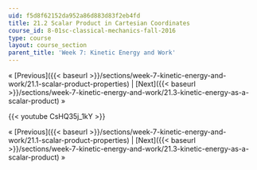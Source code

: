 ```yaml
---
uid: f5d8f62152da952a86d883d83f2eb4fd
title: 21.2 Scalar Product in Cartesian Coordinates
course_id: 8-01sc-classical-mechanics-fall-2016
type: course
layout: course_section
parent_title: 'Week 7: Kinetic Energy and Work'
---
```


« [Previous]({{< baseurl >}}/sections/week-7-kinetic-energy-and-work/21.1-scalar-product-properties) | [Next]({{< baseurl >}}/sections/week-7-kinetic-energy-and-work/21.3-kinetic-energy-as-a-scalar-product) »

{{< youtube CsHQ35j_1kY >}}

« [Previous]({{< baseurl >}}/sections/week-7-kinetic-energy-and-work/21.1-scalar-product-properties) | [Next]({{< baseurl >}}/sections/week-7-kinetic-energy-and-work/21.3-kinetic-energy-as-a-scalar-product) »